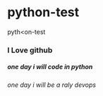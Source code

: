# python-test
pyth<on-test
<h3> I Love github </h3>
<h5> one day i will code in python </5>
<h6> one day i will be a raly devops </h6>
